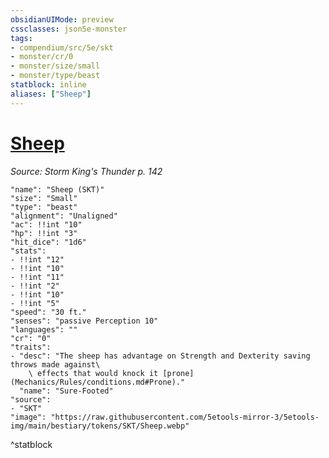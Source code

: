 ```yaml
---
obsidianUIMode: preview
cssclasses: json5e-monster
tags:
- compendium/src/5e/skt
- monster/cr/0
- monster/size/small
- monster/type/beast
statblock: inline
aliases: ["Sheep"]
---
```

# [Sheep](Mechanics\bestiary\beast/sheep-skt.md)
*Source: Storm King's Thunder p. 142*  

```statblock
"name": "Sheep (SKT)"
"size": "Small"
"type": "beast"
"alignment": "Unaligned"
"ac": !!int "10"
"hp": !!int "3"
"hit_dice": "1d6"
"stats":
- !!int "12"
- !!int "10"
- !!int "11"
- !!int "2"
- !!int "10"
- !!int "5"
"speed": "30 ft."
"senses": "passive Perception 10"
"languages": ""
"cr": "0"
"traits":
- "desc": "The sheep has advantage on Strength and Dexterity saving throws made against\
    \ effects that would knock it [prone](Mechanics/Rules/conditions.md#Prone)."
  "name": "Sure-Footed"
"source":
- "SKT"
"image": "https://raw.githubusercontent.com/5etools-mirror-3/5etools-img/main/bestiary/tokens/SKT/Sheep.webp"
```
^statblock